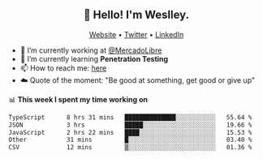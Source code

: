 <h2 align="center">👋 Hello! I'm Weslley.</h2>
<p align="center">
  <a href="http://weslleyneri.com.br">Website</a> •
  <a href="https://twitter.com/Weslley_Neri">Twitter</a> •
  <a href="https://www.linkedin.com/in/weslley-neri-3658908b">LinkedIn</a>
</p>


- 🔭 I’m currently working at [@MercadoLibre](https://github.com/mercadolibre)
- 🌱 I’m currently learning **Penetration Testing**
- 📫 How to reach me: [here](mailto:weslley39@gmail.com)
- ☁️ Quote of the moment: "Be good at something, get good or give up"

📊 **This week I spent my time working on**
<!--START_SECTION:waka-->

```txt
TypeScript      8 hrs 31 mins   ██████████████░░░░░░░░░░░   55.64 %
JSON            3 hrs           █████░░░░░░░░░░░░░░░░░░░░   19.66 %
JavaScript      2 hrs 22 mins   ████░░░░░░░░░░░░░░░░░░░░░   15.53 %
Other           31 mins         █░░░░░░░░░░░░░░░░░░░░░░░░   03.40 %
CSV             12 mins         ▒░░░░░░░░░░░░░░░░░░░░░░░░   01.36 %
```

<!--END_SECTION:waka-->

<!-- Inspired by https://github.com/gruselhaus/gruselhaus -->